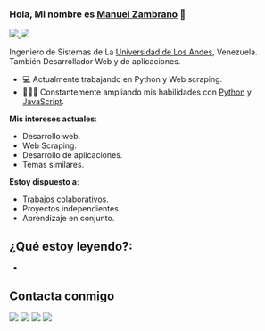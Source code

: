 ### Hola, Mi nombre es [Manuel Zambrano](https://twitter.com/mzgdev) 👋  

<a href="https://github.com/mzgdev/mzgdev/blob/main/README.md">
    <img src ="https://img.shields.io/badge/lenguage-English-inactive"/>
</a>   
    <img src ="https://img.shields.io/badge/Idioma-Espa%C3%B1ol-blue"/>                                   

Ingeniero de Sistemas de La [Universidad de Los Andes](http://www.ula.ve/index.php), Venezuela. También Desarrollador Web y de aplicaciones.


- 💻 Actualmente trabajando en Python y Web scraping.
- 👨🏽‍💻 Constantemente ampliando mis habilidades con [Python](#) y [JavaScript](#).

**Mis intereses actuales**:
- Desarrollo web.
- Web Scraping.
- Desarrollo de aplicaciones.
- Temas similares.

 **Estoy dispuesto a**:

- Trabajos colaborativos.
- Proyectos independientes.
- Aprendizaje en conjunto.
<!--
**Recent Update**:
- **October 2021**: A paper is accepted for publication by the Annals of Data Science Journal (Springer).
- **October 2021**: Delivered a guest lecture on "Deploying Maching Learning Model" at IT, CSPIT, Charusat University, Changa.
- **September 2021**: Completed Coursera course by Deeplearning.ai on AI for Everyone taught by Andrew Ng. [[Certificate]](http://coursera.org/verify/96KFJPPTU3J7)
- **September 2021**: Completed Udemy course on Python for Data Science and Machine Learning Boot Camp. [[Certificate]](https://ude.my/UC-f54c57ae-f33a-4fd1-a815-f994d0d97211)
- **September 2021**: Completed Udemy course on Data Analysis with Pandas and Python. [[Certificate]](https://ude.my/UC-17dc3272-a4b5-44a6-8cb2-cdb1c8f66402)
- **September 2021**: Attendend NVIDIA Deep Learning Workshop on Fundamental of Deep Learning. 
- **August 2021**: A paper accepted at the 10th International Conference on Health Information Science (HIS 2021).
-->

<!--**Service to research comunity**:
- PC Member, at The European Conference on Machine Learning and Principles and Practice of Knowledge Discovery in Databases 2020 ([ECML/PKDD 2020](https://ecmlpkdd2020.net/organisation/programcommittee/)), Ghent [2020].

## My Latest Blog Posts
<!-- BLOG-POST-LIST:START 
- [Generate Machine Learning Code in Few Clicks Using Machine Learning Code Generator](https://medium.com/towards-artificial-intelligence/generate-machine-learning-code-in-few-clicks-using-machine-learning-code-generator-62e4a4f30b23)
- [20+ Data Science Projects with Code](https://medium.com/@themlphdstudent/20-data-science-projects-with-code-f447ac5b444d)
- [Campus Recruitment: EDA and Classification — Part 2](https://medium.com/towards-artificial-intelligence/campus-recruitment-eda-and-classification-part-2-ff8bdc634e7)
- [Campus Recruitment: EDA and Classification — Part 1](https://medium.com/towards-artificial-intelligence/campus-recruitment-eda-and-classification-part-1-ca07945f3e47)
- [Data Analysis and Visualization using Pandas, Matplotlib and Seaborn](https://medium.com/python-in-plain-english/data-analysis-and-visualization-using-pandas-matplotlib-and-seaborn-5bc27e8d00c3)
- [Analysing and Visualising the Country wise Population from 1955 to 2020 with Pandas, Matplotlib, Seaborn and Plotly](https://towardsdatascience.com/analysing-and-visualising-the-country-wise-population-from-1955-to-2020-with-pandas-matplotlib-70b3614eed6b)
- [More..](https://medium.com/@themlphdstudent)
 BLOG-POST-LIST:END -->

## ¿Qué estoy leyendo?:
- 


<!--**My Weekly Reading List** -->


## Contacta conmigo

<p align = "center">

[<img src ="https://img.shields.io/badge/website-%23.svg?&style=for-the-badge&logo=www&logoColor=white%22&color=black">](https://mzgdev.github.io)
[<img src="https://img.shields.io/badge/twitter-%231DA1F2.svg?&style=for-the-badge&logo=twitter&logoColor=white&color=black" />](https://twitter.com/manuelzg_dev) 
[<img src="https://img.shields.io/badge/linkedin-%2312100E.svg?&style=for-the-badge&logo=linkedin&logoColor=white&color=black" />](https://www.linkedin.com)
[<img src="https://img.shields.io/badge/instagram-%2312100E.svg?&style=for-the-badge&logo=instagram&logoColor=white&color=black" />](https://instagram.com/manuelzg.dev)

</p>

<!-- 
----
[<img src="https://github-profile-trophy.vercel.app/?username=durgeshsamariya&row=2&column=3" />](https://github.com/ryo-ma/github-profile-trophy)
[<img src="https://github-readme-stats.vercel.app/api?username=durgeshsamariya&theme=algolia&count_private=true&include_all_commits=true&show_icons=true" />](https://github.com/anuraghazra/github-readme-stats)
[![GitHub Streak](https://github-readme-streak-stats.herokuapp.com/?user=durgeshsamariya&theme=dark)](https://github.com/DenverCoder1/github-readme-streak-stats)
[![Durgesh's Top Langs](https://github-readme-stats.vercel.app/api/top-langs/?username=themlphdstudent&theme=algolia&hide=Jupyter&layout=compact&show_icons=true)](https://github.com/anuraghazra/github-readme-stats)
 -->

<!--
**themlphdstudent/themlphdstudent** is a ✨ _special_ ✨ repository because its `README.md` (this file) appears on your GitHub profile.
Here are some ideas to get you started:
- 🔭 I’m currently working on ...
- 🌱 I’m currently learning ...
- 👯 I’m looking to collaborate on ...
- 🤔 I’m looking for help with ...
- 💬 Ask me about ...
- 📫 How to reach me: ...
- 😄 Pronouns: ...
- ⚡ Fun fact: ...
-->
